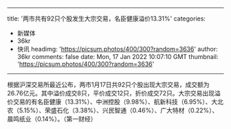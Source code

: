 
---
title: '两市共有92只个股发生大宗交易，名臣健康溢价13.31%'
categories: 
 - 新媒体
 - 36kr
 - 快讯
headimg: 'https://picsum.photos/400/300?random=3636'
author: 36kr
comments: false
date: Mon, 17 Jan 2022 10:07:10 GMT
thumbnail: 'https://picsum.photos/400/300?random=3636'
---

<div>   
根据沪深交易所最近公布，两市1月17日共92只个股出现大宗交易，成交额为26.76亿元。其中溢价成交8只，平价成交12只，折价成交72只。大宗交易出现溢价交易的有名臣健康（13.31%）、中洲控股（9.98%）、航新科技（6.95%）、大北农（5.15%）、荣盛石化（3.38%）、兴民智通（0.46%）、广大特材（0.22%）、晨鸣纸业（0.14%）。（第一财经）  
</div>
            